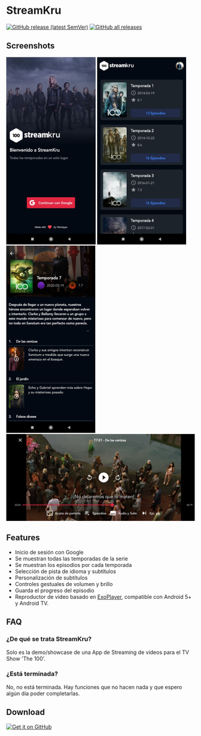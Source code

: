 # StreamKru

[![GitHub release (latest SemVer)](https://img.shields.io/github/v/release/m4nn3/streamkru.svg?logo=github&label=GitHub)](https://github.com/m4nn3/streamkru/releases/latest)
[![GitHub all releases](https://img.shields.io/github/downloads/m4nn3/streamkru/total?logo=github)](https://github.com/m4nn3/streamkru/releases/latest)

## Screenshots
<img src="https://raw.githubusercontent.com/M4NN3/streamkru/main/screenshots/1636726136671.jpg" height="500"> <img src="https://raw.githubusercontent.com/M4NN3/streamkru/main/screenshots/1636728552448.jpg" height="500"> <img src="https://raw.githubusercontent.com/M4NN3/streamkru/main/screenshots/1636728552443.jpg" height="500"> <img src="https://raw.githubusercontent.com/M4NN3/streamkru/main/screenshots/1636728552452.jpg" width="825"> 

## Features
  * Inicio de sesión con Google
  * Se muestran todas las temporadas de la serie
  * Se muestran los episodios por cada temporada 
  * Selección de pista de idioma y subtítulos
  * Personalización de subtítulos
  * Controles gestuales de volumen y brillo
  * Guarda el progreso del episodio
  * Reproductor de video basado en [ExoPlayer](https://github.com/google/ExoPlayer), compatible con Android 5+ y Android TV.

## FAQ
### ¿De qué se trata StreamKru?
Solo es la demo/showcase de una App de Streaming de videos para el TV Show 'The 100'.

### ¿Está terminada?
No, no está terminada. Hay funciones que no hacen nada y que espero algún día poder completarlas.

## Download
[<img src="https://raw.githubusercontent.com/andOTP/andOTP/master/assets/badges/get-it-on-github.png" alt="Get it on GitHub" height="75">](https://github.com/M4NN3/streamkru/releases/latest)

